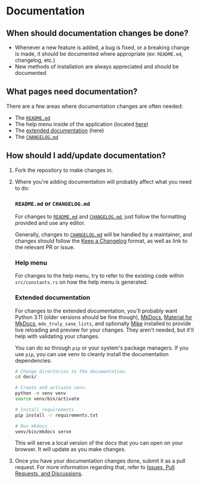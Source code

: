 # Documentation

## When should documentation changes be done?

- Whenever a new feature is added, a bug is fixed, or a breaking change is made, it should be documented where
  appropriate (ex: `README.md`, changelog, etc.)
- New methods of installation are always appreciated and should be documented

## What pages need documentation?

There are a few areas where documentation changes are often needed:

- The [`README.md`](https://github.com/ClementTsang/bottom/blob/master/README.md)
- The help menu inside of the application (located [here](https://github.com/ClementTsang/bottom/blob/master/src/constants.rs))
- The [extended documentation](https://clementtsang.github.io/bottom/nightly/) (here)
- The [`CHANGELOG.md`](https://github.com/ClementTsang/bottom/blob/master/CHANGELOG.md)

## How should I add/update documentation?

1. Fork the repository to make changes in.

2. Where you're adding documentation will probably affect what you need to do:

   <h3><code>README.md</code> or <code>CHANGELOG.md</code></h3>

   For changes to [`README.md`](https://github.com/ClementTsang/bottom/blob/master/README.md) and [`CHANGELOG.md`](https://github.com/ClementTsang/bottom/blob/master/CHANGELOG.md), just follow the formatting provided and use any editor.

   Generally, changes to [`CHANGELOG.md`](https://github.com/ClementTsang/bottom/blob/master/CHANGELOG.md) will be handled
   by a maintainer, and changes should follow the [Keep a Changelog](https://keepachangelog.com/en/1.0.0/) format, as
   well as link to the relevant PR or issue.

   <h3>Help menu</h3>

   For changes to the help menu, try to refer to the existing code within `src/constants.rs` on how the help menu is generated.

   <h3>Extended documentation</h3>

   For changes to the extended documentation, you'll probably want Python 3.11 (older versions should be fine though),
   [MkDocs](https://www.mkdocs.org/), [Material for MkDocs](https://squidfunk.github.io/mkdocs-material/),
   `mdx_truly_sane_lists`, and optionally [Mike](https://github.com/jimporter/mike) installed to provide live reloading
   and preview for your changes. They aren't needed, but it'll help with validating your changes.

   You can do so through `pip` or your system's package managers. If you use `pip`, you can use venv to cleanly install
   the documentation dependencies:

   ```bash
   # Change directories to the documentation.
   cd docs/

   # Create and activate venv.
   python -m venv venv
   source venv/bin/activate

   # Install requirements
   pip install -r requirements.txt

   # Run mkdocs
   venv/bin/mkdocs serve
   ```

   This will serve a local version of the docs that you can open on your browser. It will update as you make changes.

3. Once you have your documentation changes done, submit it as a pull request. For more information regarding that,
   refer to [Issues, Pull Requests, and Discussions](../issues-and-pull-requests/).

